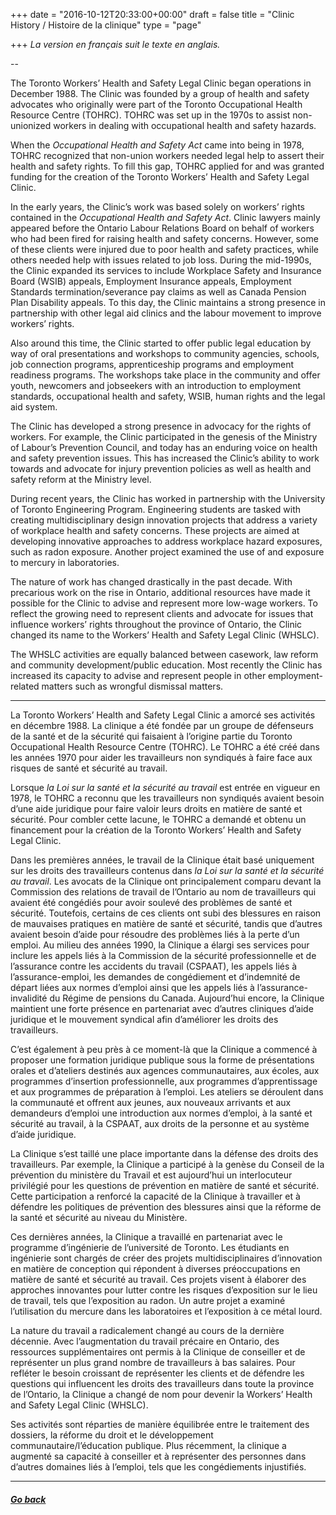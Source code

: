 +++
date = "2016-10-12T20:33:00+00:00"
draft = false
title = "Clinic History / Histoire de la clinique"
type = "page"

+++
_La version en français suit le texte en anglais._

--

The Toronto Workers’ Health and Safety Legal Clinic began operations in December 1988. The Clinic was founded by a group of health and safety advocates who originally were part of the Toronto Occupational Health Resource Centre (TOHRC). TOHRC was set up in the 1970s to assist non-unionized workers in dealing with occupational health and safety hazards.

When the _Occupational Health and Safety Act_ came into being in 1978, TOHRC recognized that non-union workers needed legal help to assert their health and safety rights. To fill this gap, TOHRC applied for and was granted funding for the creation of the Toronto Workers’ Health and Safety Legal Clinic.

In the early years, the Clinic’s work was based solely on workers’ rights contained in the _Occupational Health and Safety Act_. Clinic lawyers mainly appeared before the Ontario Labour Relations Board on behalf of workers who had been fired for raising health and safety concerns. However, some of these clients were injured due to poor health and safety practices, while others needed help with issues related to job loss. During the mid-1990s, the Clinic expanded its services to include Workplace Safety and Insurance Board (WSIB) appeals, Employment Insurance appeals, Employment Standards termination/severance pay claims as well as Canada Pension Plan Disability appeals. To this day, the Clinic maintains a strong presence in partnership with other legal aid clinics and the labour movement to improve workers’ rights.

Also around this time, the Clinic started to offer public legal education by way of oral presentations and workshops to community agencies, schools, job connection programs, apprenticeship programs and employment readiness programs. The workshops take place in the community and offer youth, newcomers and jobseekers with an introduction to employment standards, occupational health and safety, WSIB, human rights and the legal aid system.

The Clinic has developed a strong presence in advocacy for the rights of workers. For example, the Clinic participated in the genesis of the Ministry of Labour’s Prevention Council, and today has an enduring voice on health and safety prevention issues. This has increased the Clinic’s ability to work towards and advocate for injury prevention policies as well as health and safety reform at the Ministry level.

During recent years, the Clinic has worked in partnership with the University of Toronto Engineering Program. Engineering students are tasked with creating multidisciplinary design innovation projects that address a variety of workplace health and safety concerns. These projects are aimed at developing innovative approaches to address workplace hazard exposures, such as radon exposure. Another project examined the use of and exposure to mercury in laboratories.

The nature of work has changed drastically in the past decade. With precarious work on the rise in Ontario, additional resources have made it possible for the Clinic to advise and represent more low-wage workers. To reflect the growing need to represent clients and advocate for issues that influence workers’ rights throughout the province of Ontario, the Clinic changed its name to the Workers’ Health and Safety Legal Clinic (WHSLC).

The WHSLC activities are equally balanced between casework, law reform and community development/public education. Most recently the Clinic has increased its capacity to advise and represent people in other employment-related matters such as wrongful dismissal matters.

***

La Toronto Workers’ Health and Safety Legal Clinic a amorcé ses activités en décembre 1988. La clinique a été fondée par un groupe de défenseurs de la santé et de la sécurité qui faisaient à l’origine partie du Toronto Occupational Health Resource Centre (TOHRC). Le TOHRC a été créé dans les années 1970 pour aider les travailleurs non syndiqués à faire face aux risques de santé et sécurité au travail.

Lorsque _la Loi sur la santé et la sécurité au travail_ est entrée en vigueur en 1978, le TOHRC a reconnu que les travailleurs non syndiqués avaient besoin d’une aide juridique pour faire valoir leurs droits en matière de santé et sécurité. Pour combler cette lacune, le TOHRC a demandé et obtenu un financement pour la création de la Toronto Workers’ Health and Safety Legal Clinic.

Dans les premières années, le travail de la Clinique était basé uniquement sur les droits des travailleurs contenus dans _la Loi sur la santé et la sécurité au travail_. Les avocats de la Clinique ont principalement comparu devant la Commission des relations de travail de l’Ontario au nom de travailleurs qui avaient été congédiés pour avoir soulevé des problèmes de santé et sécurité. Toutefois, certains de ces clients ont subi des blessures en raison de mauvaises pratiques en matière de santé et sécurité, tandis que d’autres avaient besoin d’aide pour résoudre des problèmes liés à la perte d’un emploi. Au milieu des années 1990, la Clinique a élargi ses services pour inclure les appels liés à la Commission de la sécurité professionnelle et de l’assurance contre les accidents du travail (CSPAAT), les appels liés à l’assurance-emploi, les demandes de congédiement et d’indemnité de départ liées aux normes d’emploi ainsi que les appels liés à l’assurance-invalidité du Régime de pensions du Canada. Aujourd’hui encore, la Clinique maintient une forte présence en partenariat avec d’autres cliniques d’aide juridique et le mouvement syndical afin d’améliorer les droits des travailleurs.

C’est également à peu près à ce moment-là que la Clinique a commencé à proposer une formation juridique publique sous la forme de présentations orales et d’ateliers destinés aux agences communautaires, aux écoles, aux programmes d’insertion professionnelle, aux programmes d’apprentissage et aux programmes de préparation à l’emploi. Les ateliers se déroulent dans la communauté et offrent aux jeunes, aux nouveaux arrivants et aux demandeurs d’emploi une introduction aux normes d’emploi, à la santé et sécurité au travail, à la CSPAAT, aux droits de la personne et au système d’aide juridique.

La Clinique s’est taillé une place importante dans la défense des droits des travailleurs. Par exemple, la Clinique a participé à la genèse du Conseil de la prévention du ministère du Travail et est aujourd’hui un interlocuteur privilégié pour les questions de prévention en matière de santé et sécurité. Cette participation a renforcé la capacité de la Clinique à travailler et à défendre les politiques de prévention des blessures ainsi que la réforme de la santé et sécurité au niveau du Ministère.

Ces dernières années, la Clinique a travaillé en partenariat avec le programme d’ingénierie de l’université de Toronto. Les étudiants en ingénierie sont chargés de créer des projets multidisciplinaires d’innovation en matière de conception qui répondent à diverses préoccupations en matière de santé et sécurité au travail. Ces projets visent à élaborer des approches innovantes pour lutter contre les risques d’exposition sur le lieu de travail, tels que l’exposition au radon. Un autre projet a examiné l’utilisation du mercure dans les laboratoires et l’exposition à ce métal lourd.

La nature du travail a radicalement changé au cours de la dernière décennie. Avec l’augmentation du travail précaire en Ontario, des ressources supplémentaires ont permis à la Clinique de conseiller et de représenter un plus grand nombre de travailleurs à bas salaires. Pour refléter le besoin croissant de représenter les clients et de défendre les questions qui influencent les droits des travailleurs dans toute la province de l’Ontario, la Clinique a changé de nom pour devenir la Workers’ Health and Safety Legal Clinic (WHSLC).

Ses activités sont réparties de manière équilibrée entre le traitement des dossiers, la réforme du droit et le développement communautaire/l’éducation publique. Plus récemment, la clinique a augmenté sa capacité à conseiller et à représenter des personnes dans d’autres domaines liés à l’emploi, tels que les congédiements injustifiés.




-------

##### [Go back](/menu/about-us/)
